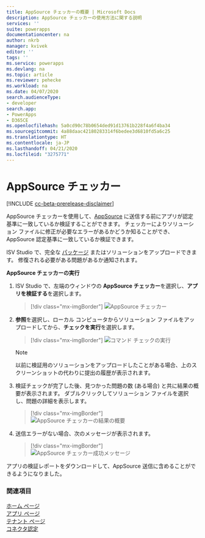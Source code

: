 ```yaml
---
title: AppSource チェッカーの概要 | Microsoft Docs
description: AppSource チェッカーの使用方法に関する説明
services: ''
suite: powerapps
documentationcenter: na
author: nkrb
manager: kvivek
editor: ''
tags: ''
ms.service: powerapps
ms.devlang: na
ms.topic: article
ms.reviewer: pehecke
ms.workload: na
ms.date: 04/07/2020
search.audienceType:
- developer
search.app:
- PowerApps
- D365CE
ms.openlocfilehash: 5a0cd90c78b0654ded91d13761b228f4a6f4ba34
ms.sourcegitcommit: 4a88daac42180283314f6bedee3d6810fd5a6c25
ms.translationtype: HT
ms.contentlocale: ja-JP
ms.lasthandoff: 04/21/2020
ms.locfileid: "3275771"
---
```

# <a name="appsource-checker"></a>AppSource チェッカー

[!INCLUDE [cc-beta-prerelease-disclaimer](../../includes/cc-beta-prerelease-disclaimer.md)]

AppSource チェッカーを使用して、[AppSource](https://appsource.microsoft.com/) に送信する前にアプリが認定基準に一致しているか検証することができます。 チェッカーによりソリューション ファイルに修正が必要なエラーがあるかどうか知ることができ、AppSource 認定基準に一致しているか検証できます。 

ISV Studio で、完全な [パッケージ](/powerapps/developer/common-data-service/package-deployer/create-packages-package-deployer) またはソリューションをアップロードできます。 修復される必要がある問題があるか通知されます。

**AppSource チェッカーの実行**

1. ISV Studio で、左端のウィンドウの **AppSource チェッカー**を選択し、**アプリを検証する**を選択します。

    > [!div class="mx-imgBorder"]
    > ![AppSource チェッカー](media/appsource-checker.png "AppSource チェッカー")

2. **参照**を選択し、ローカル コンピュータからソリューション ファイルをアップロードしてから、**チェックを実行**を選択します。
   
   > [!div class="mx-imgBorder"]
   > ![コマンド チェックの実行](media/appsource-browse-solution-files.png "コマンド チェックの実行")
 
   > [!NOTE]
   > 以前に検証用のソリューションをアップロードしたことがある場合、上のスクリーンショットの代わりに提出の履歴が表示されます。

3. 検証チェックが完了した後、見つかった問題の数 (ある場合) と共に結果の概要が表示されます。 ダブルクリックしてソリューション ファイルを選択し、問題の詳細を表示します。

   > [!div class="mx-imgBorder"]
   > ![AppSource チェッカーの結果の概要](media/appsource-results-page.png "AppSource チェッカーの結果の概要")

4. 送信エラーがない場合、次のメッセージが表示されます。
 
   > [!div class="mx-imgBorder"]
   > ![AppSource チェッカー成功メッセージ](media/appsource-no-error-page.png "AppSource チェッカー成功メッセージ")
   
アプリの検証レポートをダウンロードして、AppSource 送信に含めることができるようになりました。 

### <a name="see-also"></a>関連項目

[ホーム ページ](isv-app-management-homepage.md)<br/>
[アプリ ページ](isv-app-management-apppage.md)<br/>
[テナント ページ](isv-app-management-tenantpage.md)<br/>
[コネクタ認定](isv-app-management-certification.md)

